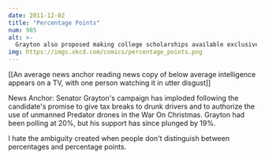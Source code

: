 ```yaml
---
date: 2011-12-02
title: "Percentage Points"
num: 985
alt: >-
  Grayton also proposed making college scholarships available exclusively to sexually active teens, amnesty for illegal immigrants who create room for themselves by killing a citizen, and a graduated income tax based on penis size. He has been endorsed by Tracy Morgan, John Wilkes Booth's ghost, and the Time Cube guy.
img: https://imgs.xkcd.com/comics/percentage_points.png
---
```

[[An average news anchor reading news copy of below average intelligence appears on a TV, with one person watching it in utter disgust]]

News Anchor: Senator Grayton's campaign has imploded following the candidate's promise to give tax breaks to drunk drivers and to authorize the use of unmanned Predator drones in the War On Christmas.  Grayton had been polling at 20%, but his support has since plunged by 19%.

I hate the ambiguity created when people don't distinguish between percentages and percentage points.

